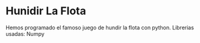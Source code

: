 # Hunidir La Flota
Hemos programado el famoso juego de hundir la flota con python.
Librerias usadas: Numpy

 
